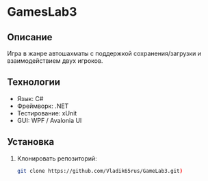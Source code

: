 # GamesLab3

## Описание
Игра в жанре автошахматы с поддержкой сохранения/загрузки и взаимодействием двух игроков.

## Технологии
- Язык: C#
- Фреймворк: .NET
- Тестирование: xUnit
- GUI: WPF / Avalonia UI

## Установка
1. Клонировать репозиторий:
   ```bash
   git clone https://github.com/Vladik65rus/GameLab3.git)
